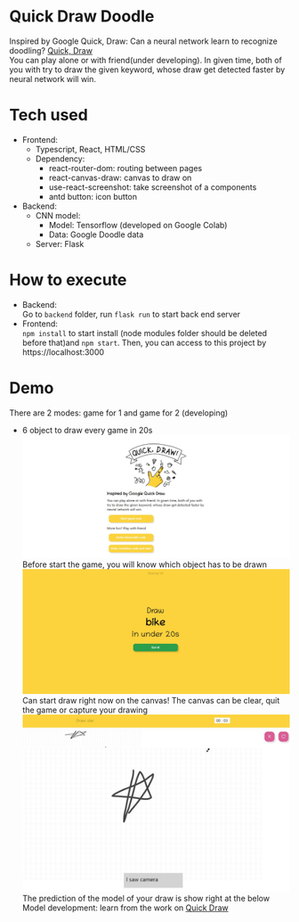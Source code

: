 # Quick Draw Doodle

Inspired by Google Quick, Draw: Can a neural network learn to recognize doodling? [Quick, Draw](https://quickdraw.withgoogle.com/)<br/>
You can play alone or with friend(under developing). In given time, both of you with try to draw the given keyword, whose draw get detected faster by neural network will win.

Tech used
====
- Frontend:
  - Typescript, React, HTML/CSS
  - Dependency: 
    - react-router-dom: routing between pages
    - react-canvas-draw: canvas to draw on
    - use-react-screenshot: take screenshot of a components
    - antd button: icon button
- Backend: 
  - CNN model:
    - Model: Tensorflow (developed on Google Colab) 
    - Data: Google Doodle data
  - Server: Flask
  
How to execute
====
- Backend: <br/>
Go to `backend` folder, run `flask run` to start back end server 
- Frontend: <br/>
`npm install` to start install (node modules folder should be deleted before that)and `npm start`. Then, you can access to this project by
https://localhost:3000 <br/>


Demo
====
There are 2 modes: game for 1 and game for 2 (developing)<br/>
- 6 object to draw every game in 20s
![home page](/screenshots/homepage.JPG "Homepage") <br/>
Before start the game, you will know which object has to be drawn
![keyword panel](/screenshots/keyword-panel.JPG "Keyword page") <br/>
Can start draw right now on the canvas! The canvas can be clear, quit the game or capture your drawing
![Alt text](/screenshots/preview.JPG "Draw canvas") <br/>
The prediction of the model of your draw is show right at the below
Model development: learn from the work on [Quick Draw](https://github.com/akshaybahadur21/QuickDraw)<br/>